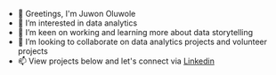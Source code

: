 - 👋 Greetings, I'm Juwon Oluwole
- 👀 I’m interested in data analytics
- 🌱 I’m keen on working and learning more about data storytelling
- 💞️ I’m looking to collaborate on data analytics projects and volunteer projects
- 📫 View projects below and let's connect via [Linkedin](https://www.linkedin.com/in/oluwajuwonlo/)
<!---
frankiej60/frankiej60 is a ✨ special ✨ repository because its `README.md` (this file) appears on your GitHub profile.
You can click the Preview link to take a look at your changes.
--->
